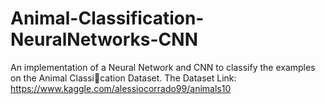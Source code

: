 # Animal-Classification-NeuralNetworks-CNN
An implementation of a Neural Network and CNN to classify the examples on the Animal Classication Dataset.
The Dataset Link: https://www.kaggle.com/alessiocorrado99/animals10

